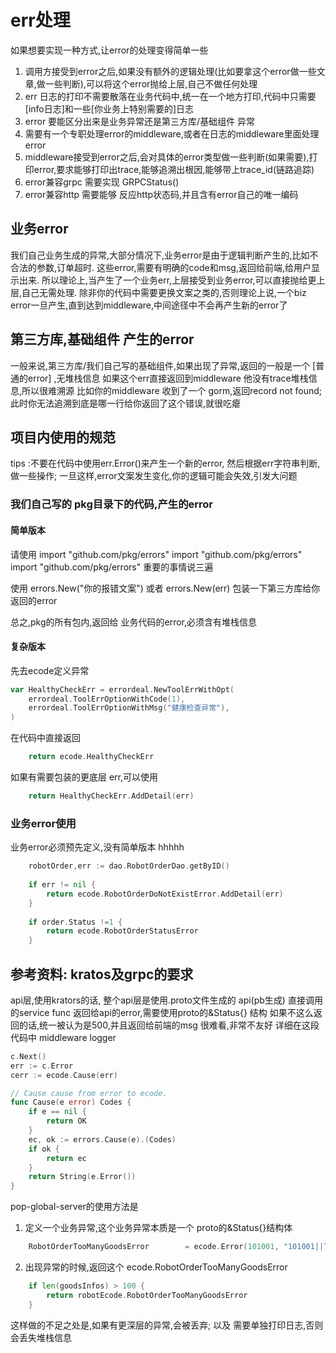 
# err处理
如果想要实现一种方式,让error的处理变得简单一些
1. 调用方接受到error之后,如果没有额外的逻辑处理(比如要拿这个error做一些文章,做一些判断),可以将这个error抛给上层,自己不做任何处理
2. err 日志的打印不需要散落在业务代码中,统一在一个地方打印,代码中只需要[info日志]和一些[你业务上特别需要的]日志
3. error 要能区分出来是业务异常还是第三方库/基础组件 异常
4. 需要有一个专职处理error的middleware,或者在日志的middleware里面处理error
5. middleware接受到error之后,会对具体的error类型做一些判断(如果需要),打印error,要求能够打印出trace,能够追溯出根因,能够带上trace_id(链路追踪)
6. error兼容grpc 需要实现 GRPCStatus()
7. error兼容http 需要能够 反应http状态码,并且含有error自己的唯一编码


## 业务error
我们自己业务生成的异常,大部分情况下,业务error是由于逻辑判断产生的,比如不合法的参数,订单超时.
这些error,需要有明确的code和msg,返回给前端,给用户显示出来.
所以理论上,当产生了一个业务err,上层接受到业务error,可以直接抛给更上层,自己无需处理.
除非你的代码中需要更换文案之类的,否则理论上说,一个biz error一旦产生,直到达到middleware,中间途径中不会再产生新的error了

## 第三方库,基础组件 产生的error
一般来说,第三方库/我们自己写的基础组件,如果出现了异常,返回的一般是一个 [普通的error] ,无堆栈信息
如果这个err直接返回到middleware 他没有trace堆栈信息,所以很难溯源
比如你的middleware 收到了一个 gorm,返回record not found; 此时你无法追溯到底是哪一行给你返回了这个错误,就很吃瘪


## 项目内使用的规范
tips :不要在代码中使用err.Error()来产生一个新的error, 然后根据err字符串判断,做一些操作; 一旦这样,error文案发生变化,你的逻辑可能会失效,引发大问题

### 我们自己写的 pkg目录下的代码,产生的error

#### 简单版本
请使用
import 	"github.com/pkg/errors"
import 	"github.com/pkg/errors"
import 	"github.com/pkg/errors"
重要的事情说三遍

使用 errors.New("你的报错文案")
或者 errors.New(err)  包装一下第三方库给你返回的error

总之,pkg的所有包内,返回给 业务代码的error,必须含有堆栈信息


#### 复杂版本
先去ecode定义异常
``` go
var HealthyCheckErr = errordeal.NewToolErrWithOpt(
	errordeal.ToolErrOptionWithCode(1),
	errordeal.ToolErrOptionWithMsg("健康检查异常"),
)
```

在代码中直接返回 
```go
    return ecode.HealthyCheckErr 
```


如果有需要包装的更底层 err,可以使用
```go
    return HealthyCheckErr.AddDetail(err)
```


### 业务error使用
业务error必须预先定义,没有简单版本 hhhhh

```go
    robotOrder,err := dao.RobotOrderDao.getByID()
	
	if err != nil {
		return ecode.RobotOrderDoNotExistError.AddDetail(err)
    }
	
	if order.Status !=1 {
        return ecode.RobotOrderStatusError
    }

```




## 参考资料: kratos及grpc的要求
api层,使用krators的话, 整个api层是使用.proto文件生成的
api(pb生成) 直接调用的service func 返回给api的error,需要使用proto的&Status{} 结构
如果不这么返回的话,统一被认为是500,并且返回给前端的msg 很难看,非常不友好
详细在这段代码中  middleware logger
```go
c.Next()
err := c.Error
cerr := ecode.Cause(err)
```

```go
// Cause cause from error to ecode.
func Cause(e error) Codes {
	if e == nil {
		return OK
	}
	ec, ok := errors.Cause(e).(Codes)
	if ok {
		return ec
	}
	return String(e.Error())
}
```

pop-global-server的使用方法是
1. 定义一个业务异常,这个业务异常本质是一个 proto的&Status{}结构体
```go
	RobotOrderTooManyGoodsError        = ecode.Error(101001, "101001||The quantity of goods can not exceed 100")
```

2. 出现异常的时候,返回这个 ecode.RobotOrderTooManyGoodsError
```go
    if len(goodsInfos) > 100 {
        return robotEcode.RobotOrderTooManyGoodsError
    }
```

这样做的不足之处是,如果有更深层的异常,会被丢弃; 以及 需要单独打印日志,否则会丢失堆栈信息

